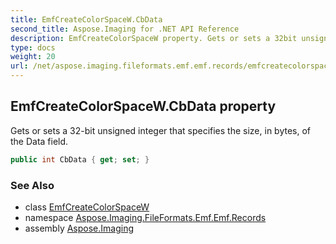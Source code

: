 ```yaml
---
title: EmfCreateColorSpaceW.CbData
second_title: Aspose.Imaging for .NET API Reference
description: EmfCreateColorSpaceW property. Gets or sets a 32bit unsigned integer that specifies the size in bytes of the Data field
type: docs
weight: 20
url: /net/aspose.imaging.fileformats.emf.emf.records/emfcreatecolorspacew/cbdata/
---
```

## EmfCreateColorSpaceW.CbData property

Gets or sets a 32-bit unsigned integer that specifies the size, in bytes, of the Data field.

```csharp
public int CbData { get; set; }
```

### See Also

* class [EmfCreateColorSpaceW](../)
* namespace [Aspose.Imaging.FileFormats.Emf.Emf.Records](../../emfcreatecolorspacew/)
* assembly [Aspose.Imaging](../../../)


